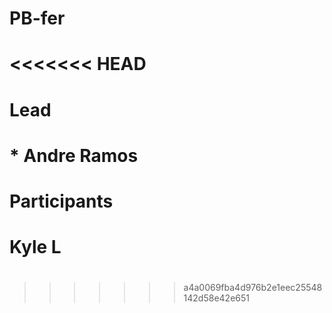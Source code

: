 # PB-fer
<<<<<<< HEAD
=======
# 
# Lead
# * Andre Ramos
# 
# Participants 
#  Kyle L
#
#
#
#
#
>>>>>>> a4a0069fba4d976b2e1eec25548142d58e42e651
